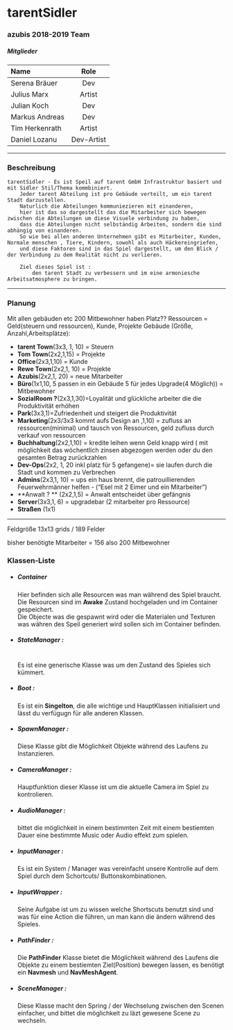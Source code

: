 # tarentSidler
### azubis 2018-2019 Team
##### Mitglieder
|Name| Role |
|:----|:-----:|
|Serena Bräuer |Dev|
|Julius Marx|Artist|
|Julian Koch|Dev|
|Markus Andreas|Dev|
|Tim Herkenrath|Artist|
|Daniel Lozanu|Dev-Artist|
***
### Beschreibung

    tarentSidler - Es ist Speil auf tarent GmbH Infrastruktur basiert und mit Sidler Stil/Thema kommbiniert.
        Jeder tarent Abteilung ist pro Gebäude verteilt, um ein tarent Stadt darzustellen.
        Naturlich die Abteilungen kommuniezieren mit einanderen,
        hier ist das so dargestellt das die Mitarbeiter sich bewegen zwischen die Abteilungen um diese Visuele verbindung zu haben,
        dass die Abteilungen nicht selbständig Arbeiten, sondern die sind abhängig von einanderen.
        So wie bei allen anderen Unternehmen gibt es Mitarbeiter, Kunden, Normale menschen , Tiere, Kindern, sowohl als auch Häckereingriefen,
        und diese Faktoren sind in das Spiel dargestellt, um den Blick / der Verbindung zu dem Realität nicht zu verlieren.
        
        Ziel dieses Spiel ist : 
            den tarent Stadt zu verbessern und im eine armoniesche Arbeitsatmosphere zu bringen.
___

### Planung

Mit allen gebäuden etc 200 Mitbewohner haben Platz??
Ressourcen = Geld(steuern und ressourcen), Kunde, Projekte
Gebäude (Größe, Anzahl,Arbeitsplätze):

* **tarent Town**(3x3, 1, 10) = Steuern
* **Tom Town**(2x2,1,15) = Projekte
* **Office**(2x3,1,10) = Kunde
* **Rewe Town**(2x2,1, 10) = Projekte
* **Azubis**(2x2,1, 20) = neue Mitarbeiter
* **Büro**(1x1,10, 5 passen in ein Gebäude 5 für jedes Upgrade(4 Möglich)) = Mitbewohner
* **SozialRoom ?**(2x3,1,30)=Loyalität und glückliche arbeiter die die Produktivität erhöhen
* **Park**(3x3,1)=Zufriedenheit und steigert die Produktivität
* **Marketing**(2x3/3x3 kommt aufs Design an ,1,10) = zufluss an ressourcen(minimal) und tausch von Ressourcen, geld zufluss durch verkauf von ressourcen
* **Buchhaltung**(2x2,1,10) = kredite leihen wenn Geld knapp wird ( mit möglichkeit das wöchentlich zinsen abgezogen werden oder du den gesamten Betrag zurückzahlen
* **Dev-Ops**(2x2, 1, 20 inkl platz für 5 gefangene)= sie laufen durch die Stadt und kommen zu Verbrechen
* **Admins**(2x3,1, 10) = ups ein haus brennt, die patrouillierenden Feuerwehrmänner helfen - (“Esel mit 2 Eimer und  ein Mitarbeiter”)
* **Anwalt ? ** (2x2,1,5) =  Anwalt entscheidet über gefängnis
* **Server**(3x3,1, 6) = upgradebar (2 mitarbeiter pro Ressource)
* **Straßen** (1x1)
***
  Feldgröße 13x13 grids / 189 Felder

  bisher benötigte Mitarbeiter = 156 also 200 Mitbewohner


### Klassen-Liste

*  ##### Container 
    Hier befinden sich alle Resourcen was man während des Spiel braucht. Die Resourcen sind im **Awake** Zustand hochgeladen und im Container gespeichert. 
    <br>Die Objecte was die gespawnt wird oder die Materialen und Texturen was währen des Speil generiert wird sollen sich im Container befinden.
*  ##### StateManager :
    <br>Es ist eine generische Klasse was um den Zustand des Spieles sich kümmert.
*  ##### Boot :
    Es ist ein **Singelton**, die alle wichtige und HauptKlassen initialisiert und lässt du verfügugn für alle anderen Klassen.
*  ##### SpawnManager :
    Diese Klasse gibt die Möglichkeit Objekte während des Laufens zu Instanzieren. 
*  ##### CameraManager :
    Hauptfunktion dieser Klasse ist um die aktuelle Camera im Spiel zu kontrolieren. 
*  ##### AudioManager :
    bittet die möglichkeit in einem bestimmten Zeit mit einem bestiemten Dauer eine bestimmte Music oder Audio effekt zum spielen. 
*  ##### InputManager :
    Es ist ein System / Manager was vereinfacht unsere Kontrolle auf dem Spiel durch dem Schortcuts/ Buttonskombinationen.
*  ##### InputWrapper :
    Seine Aufgabe ist um zu wissen welche Shortscuts benutzt sind und was für eine Action die führen, un man kann die ändern während des Spieles.
*  ##### PathFinder :
    Die **PathFinder** Klasse bietet die Möglichkeit während des Laufens die Objekte zu einem bestiemten Ziel(Position) bewegen lassen, es benötigt ein **Navmesh** und **NavMeshAgent**. 
*  ##### SceneManager :
    Diese Klasse macht den Spring / der Wechselung zwischen den Scenen einfacher, und bittet die möglichkeit zu läzt gewesene Scene zu wechseln. 
